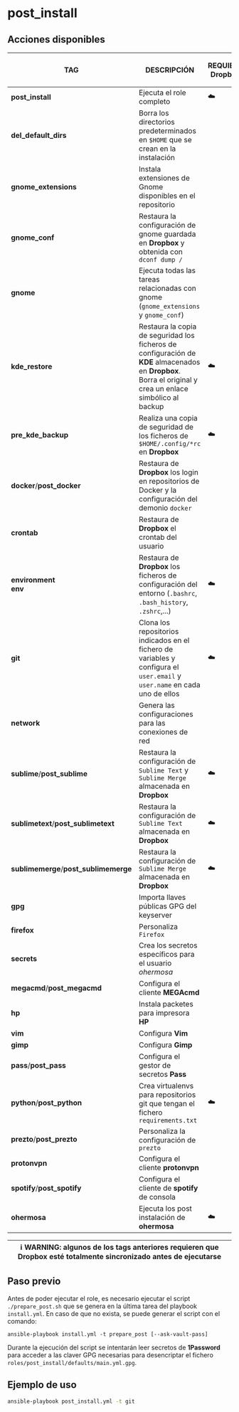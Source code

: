 # post_install

## Acciones disponibles

| **TAG** | **DESCRIPCIÓN** | **REQUIERE Dropbox** | **REQUIERE `ask-vault-pass`** |
|------------|--------------|----------------------|-------------------------------|
| **post_install** | Ejecuta el role completo | :cloud: | :lock: |
| **del_default_dirs** | Borra los directorios predeterminados en `$HOME` que se crean en la instalación | | |
| **gnome_extensions** | Instala extensiones de Gnome disponibles en el repositorio | | |
| **gnome_conf** | Restaura la configuración de gnome guardada en **Dropbox** y obtenida con `dconf dump /` | | |
| **gnome** | Ejecuta todas las tareas relacionadas con gnome (`gnome_extensions` y `gnome_conf`) | | |
| **kde_restore** | Restaura la copia de seguridad los ficheros de configuración de **KDE** almacenados en **Dropbox**. Borra el original y crea un enlace simbólico al backup | :cloud: | |
| **pre_kde_backup** | Realiza una copia de seguridad de los ficheros de `$HOME/.config/*rc` en **Dropbox** | :cloud: | |
| **docker**/**post_docker** | Restaura de **Dropbox** los login en repositorios de Docker y la configuración del demonio `docker` | | |
| **crontab** | Restaura de **Dropbox** el crontab del usuario | | |
| **environment** <br> **env**| Restaura de **Dropbox** los ficheros de configuración del entorno (`.bashrc`, `.bash_history`, `.zshrc`,...) | :cloud: | |
| **git** | Clona los repositorios indicados en el fichero de variables y configura el `user.email` y `user.name` en cada uno de ellos | :cloud: |
| **network** | Genera las configuraciones para las conexiones de red | | :lock: |
| **sublime**/**post_sublime** | Restaura la configuración de `Sublime Text` y `Sublime Merge` almacenada en **Dropbox** | :cloud: | |
| **sublimetext**/**post_sublimetext** | Restaura la configuración de `Sublime Text` almacenada en **Dropbox** | :cloud: | |
| **sublimemerge**/**post_sublimemerge** | Restaura la configuración de `Sublime Merge` almacenada en **Dropbox** | :cloud: | |
| **gpg** | Importa llaves públicas GPG del keyserver | | |
| **firefox** | Personaliza `Firefox` | | |
| **secrets** | Crea los secretos específicos para el usuario _ohermosa_ | | :lock: |
| **megacmd**/**post_megacmd** | Configura el cliente **MEGAcmd** | | :lock: |
| **hp** | Instala packetes para impresora **HP** | | |
| **vim** | Configura **Vim** | | |
| **gimp** | Configura **Gimp** | | |
| **pass**/**post_pass** | Configura el gestor de secretos **Pass** | | |
| **python**/**post_python**| Crea virtualenvs para repositorios git que tengan el fichero `requirements.txt` | :cloud: | |
| **prezto**/**post_prezto** | Personaliza la configuración de `prezto` | | |
| **protonvpn** | Configura el cliente **protonvpn** | | :lock: |
| **spotify**/**post_spotify** | Configura el cliente de **spotify** de consola | | |
| **ohermosa** | Ejecuta los post instalación de **ohermosa** | :cloud: | :lock: |

| :information_source: **WARNING**: algunos de los tags anteriores requieren que **Dropbox** esté totalmente sincronizado antes de ejecutarse |
| --- |

## Paso previo

Antes de poder ejecutar el role, es necesario ejecutar el script `./prepare_post.sh` que se genera en la última tarea del playbook `install.yml`. En caso de que no exista, se puede generar el script con el comando:

```shell
ansible-playbook install.yml -t prepare_post [--ask-vault-pass]
```

Durante la ejecución del script se intentarán leer secretos de **1Password** para acceder a las claver GPG necesarias para desencriptar el fichero `roles/post_install/defaults/main.yml.gpg`.

## Ejemplo de uso

```bash
ansible-playbook post_install.yml -t git
```
